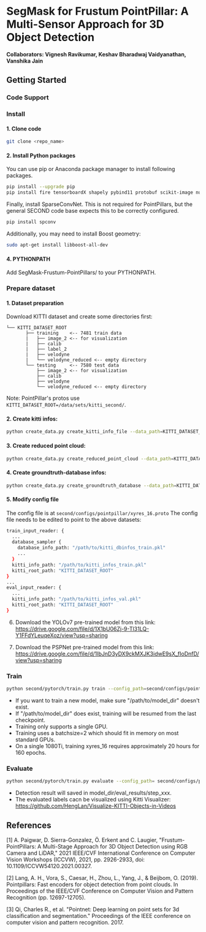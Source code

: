 # SegMask for Frustum PointPillar: A Multi-Sensor Approach for 3D Object Detection


**Collaborators: Vignesh Ravikumar, Keshav Bharadwaj Vaidyanathan, Vanshika Jain**



## Getting Started

### Code Support

### Install

#### 1. Clone code

```bash
git clone <repo_name>
```

#### 2. Install Python packages

You can use pip or Anaconda package manager to install following packages.
```bash
pip install --upgrade pip
pip install fire tensorboardX shapely pybind11 protobuf scikit-image numba pillow sparsehash
```

Finally, install SparseConvNet. This is not required for PointPillars, but the general SECOND code base expects this
to be correctly configured. 
```bash
pip install spconv
```

Additionally, you may need to install Boost geometry:

```bash
sudo apt-get install libboost-all-dev
```

#### 4. PYTHONPATH

Add SegMask-Frustum-PointPillars/ to your PYTHONPATH.

### Prepare dataset

#### 1. Dataset preparation

Download KITTI dataset and create some directories first:

```plain
└── KITTI_DATASET_ROOT
       ├── training    <-- 7481 train data
       |   ├── image_2 <-- for visualization
       |   ├── calib
       |   ├── label_2
       |   ├── velodyne
       |   └── velodyne_reduced <-- empty directory
       └── testing     <-- 7580 test data
           ├── image_2 <-- for visualization
           ├── calib
           ├── velodyne
           └── velodyne_reduced <-- empty directory
```

Note: PointPillar's protos use ```KITTI_DATASET_ROOT=/data/sets/kitti_second/```.

#### 2. Create kitti infos:

```bash
python create_data.py create_kitti_info_file --data_path=KITTI_DATASET_ROOT
```

#### 3. Create reduced point cloud:

```bash
python create_data.py create_reduced_point_cloud --data_path=KITTI_DATASET_ROOT
```

#### 4. Create groundtruth-database infos:

```bash
python create_data.py create_groundtruth_database --data_path=KITTI_DATASET_ROOT
```

#### 5. Modify config file 
The config file is at ```second/configs/pointpillar/xyres_16.proto```
The config file needs to be edited to point to the above datasets:

```bash
train_input_reader: {
  ...
  database_sampler {
    database_info_path: "/path/to/kitti_dbinfos_train.pkl"
    ...
  }
  kitti_info_path: "/path/to/kitti_infos_train.pkl"
  kitti_root_path: "KITTI_DATASET_ROOT"
}
...
eval_input_reader: {
  ...
  kitti_info_path: "/path/to/kitti_infos_val.pkl"
  kitti_root_path: "KITTI_DATASET_ROOT"
}
```
6. Download the YOLOv7 pre-trained model from this link: https://drive.google.com/file/d/1X1bU06Zj-9-Tl31LQ-Y1FFdYLeuqeXoz/view?usp=sharing

7. Download the PSPNet pre-trained model from this link: https://drive.google.com/file/d/1IbJnD3yDX9ckMXJK3idwE9sX_fIoDnfD/view?usp=sharing

### Train

```bash
python second/pytorch/train.py train --config_path=second/configs/pointpillars/car/xyres_16.proto --model_dir=/path/to/model_dir
```

* If you want to train a new model, make sure "/path/to/model_dir" doesn't exist.
* If "/path/to/model_dir" does exist, training will be resumed from the last checkpoint.
* Training only supports a single GPU. 
* Training uses a batchsize=2 which should fit in memory on most standard GPUs.
* On a single 1080Ti, training xyres_16 requires approximately 20 hours for 160 epochs.


### Evaluate


```bash
python second/pytorch/train.py evaluate --config_path= second/configs/pointpillars/car/xyres_16.proto --model_dir=/path/to/model_dir
```

* Detection result will saved in model_dir/eval_results/step_xxx.
* The evaluated labels cacn be visualized using Kitti Visualizer: https://github.com/HengLan/Visualize-KITTI-Objects-in-Videos



## References

[1] A. Paigwar, D. Sierra-Gonzalez, Ö. Erkent and C. Laugier, "Frustum-PointPillars: A Multi-Stage Approach for 3D Object Detection using RGB Camera and LiDAR," 2021 IEEE/CVF International Conference on Computer Vision Workshops (ICCVW), 2021, pp. 2926-2933, doi: 10.1109/ICCVW54120.2021.00327.

[2] Lang, A. H., Vora, S., Caesar, H., Zhou, L., Yang, J., & Beijbom, O. (2019). Pointpillars: Fast encoders for object detection from point clouds. In Proceedings of the IEEE/CVF Conference on Computer Vision and Pattern Recognition (pp. 12697-12705).

[3] Qi, Charles R., et al. "Pointnet: Deep learning on point sets for 3d classification and segmentation." Proceedings of the IEEE conference on computer vision and pattern recognition. 2017.

